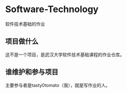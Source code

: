 # Software-Technology
软件技术基础的作业

## 项目做什么
这不是一个项目，是武汉大学软件技术基础课程的作业仓库。

## 谁维护和参与项目
主要参与者是tasty0tomato（我），就是写作业的人。
